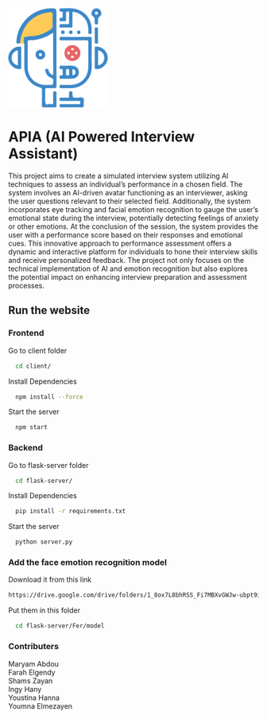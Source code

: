 <img src="./client/public/robot-blue.png" alt="Description" width="200" height="200">

# APIA (AI Powered Interview Assistant)
This project aims to create a simulated interview system utilizing AI techniques to assess an individual’s performance in a chosen field. The system involves an AI-driven avatar functioning as an interviewer, asking the user questions relevant to their selected field. Additionally, the system incorporates eye tracking and facial emotion recognition to gauge the user’s emotional state during the interview, potentially detecting feelings of anxiety or other emotions.
At the conclusion of the session, the system provides the user with a performance score based on their responses and emotional cues. This innovative approach to performance assessment offers a dynamic and interactive platform for individuals to hone their interview skills and receive personalized feedback. The project not only focuses on the technical implementation of AI and emotion recognition but also explores the potential impact on enhancing interview preparation and assessment processes.

## Run the website

### Frontend

Go to client folder

```bash
  cd client/
```

Install Dependencies

```bash
  npm install --force
```

Start the server

```bash
  npm start
```

### Backend

Go to flask-server folder

```bash
  cd flask-server/
```

Install Dependencies

```bash
  pip install -r requirements.txt
```

Start the server

```bash
  python server.py
```

### Add the face emotion recognition model

Download it from this link

```bash
https://drive.google.com/drive/folders/1_8ox7L8bhRSS_Fi7MBXvGWJw-ubpt9id?usp=sharing
```

Put them in this folder

```bash
  cd flask-server/Fer/model
```

### Contributers
Maryam Abdou <br>
Farah Elgendy <br>
Shams Zayan <br>
Ingy Hany <br>
Youstina Hanna <br>
Youmna Elmezayen
